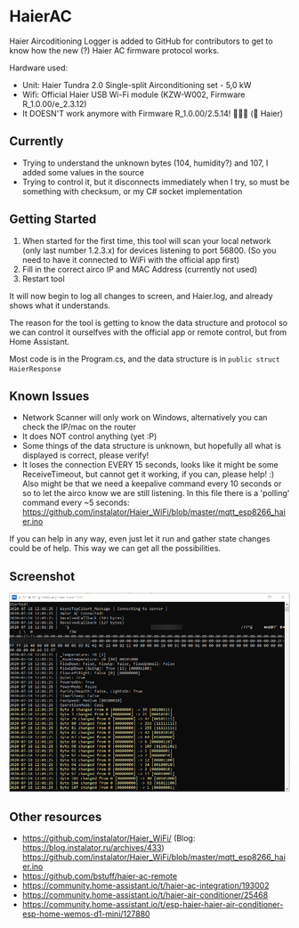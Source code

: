 # HaierAC
Haier Aircoditioning Logger is added to GitHub for contributors to get to know how the new (?) Haier AC firmware protocol works.

Hardware used:
* Unit: Haier Tundra 2.0 Single-split Airconditioning set - 5,0 kW
* Wifi: Official Haier USB Wi-Fi module (KZW-W002, Firmware R_1.0.00/e_2.3.12)
* It DOESN'T work anymore with Firmware R_1.0.00/2.5.14! 🤬🤬🤬 (🖕 Haier)

## Currently

* Trying to understand the unknown bytes (104, humidity?) and 107, I added some values in the source
* Trying to control it, but it disconnects immediately when I try, so must be something with checksum, or my C# socket implementation

## Getting Started

1. When started for the first time, this tool will scan your local network (only last number 1.2.3.x) for devices listening to port 56800. (So you need to have it connected to WiFi with the official app first)
2. Fill in the correct airco IP and MAC Address (currently not used)
3. Restart tool

It will now begin to log all changes to screen, and Haier.log, and already shows what it understands.

The reason for the tool is getting to know the data structure and protocol so we can control it ourselfves with the official app or remote control, but from Home Assistant.

Most code is in the Program.cs, and the data structure is in `public struct HaierResponse`

## Known Issues

* Network Scanner will only work on Windows, alternatively you can check the IP/mac on the router
* It does NOT control anything (yet :P)
* Some things of the data structure is unknown, but hopefully all what is displayed is correct, please verify!
* It loses the connection EVERY 15 seconds, looks like it might be some ReceiveTimeout, but cannot get it working, if you can, please help! :) Also might be that we need a keepalive command every 10 seconds or so to let the airco know we are still listening. In this file there is a 'polling' command every ~5 seconds: https://github.com/instalator/Haier_WiFi/blob/master/mqtt_esp8266_haier.ino

If you can help in any way, even just let it run and gather state changes could be of help. This way we can get all the possibilities.

## Screenshot

![Screenshot](Screenshot01.png)

## Other resources

* https://github.com/instalator/Haier_WiFi/ (Blog: https://blog.instalator.ru/archives/433)
  https://github.com/instalator/Haier_WiFi/blob/master/mqtt_esp8266_haier.ino
* https://github.com/bstuff/haier-ac-remote
* https://community.home-assistant.io/t/haier-ac-integration/193002
* https://community.home-assistant.io/t/haier-air-conditioner/25468
* https://community.home-assistant.io/t/esp-haier-haier-air-conditioner-esp-home-wemos-d1-mini/127880

